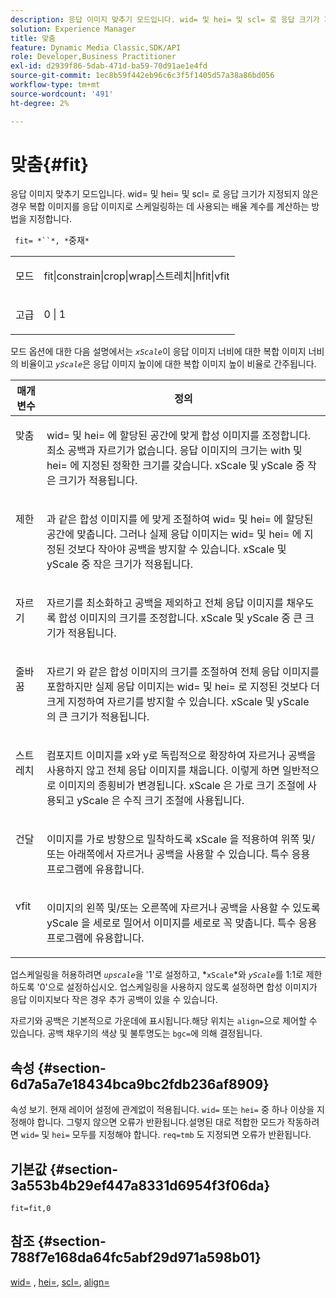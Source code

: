 ```yaml
---
description: 응답 이미지 맞추기 모드입니다. wid= 및 hei= 및 scl= 로 응답 크기가 지정되지 않은 경우 복합 이미지를 응답 이미지로 스케일링하는 데 사용되는 배율 계수를 계산하는 방법을 지정합니다.
solution: Experience Manager
title: 맞춤
feature: Dynamic Media Classic,SDK/API
role: Developer,Business Practitioner
exl-id: d2939f86-5dab-471d-ba59-70d91ae1e4fd
source-git-commit: 1ec8b59f442eb96c6c3f5f1405d57a38a86bd056
workflow-type: tm+mt
source-wordcount: '491'
ht-degree: 2%

---
```


# 맞춤{#fit}

응답 이미지 맞추기 모드입니다. wid= 및 hei= 및 scl= 로 응답 크기가 지정되지 않은 경우 복합 이미지를 응답 이미지로 스케일링하는 데 사용되는 배율 계수를 계산하는 방법을 지정합니다.

` fit= *``*, *`중재`*`

<table id="simpletable_50FBDC6B7CB2448891DD0F491DEB5ACF"> 
 <tr class="strow"> 
  <td class="stentry"> <p> <span class="codeph"> <span class="varname"> 모드  </span> </span> </p> </td> 
  <td class="stentry"> <p> <span class="codeph"> fit|constrain|crop|wrap|스트레치|hfit|vfit  </span> </p> </td> 
 </tr> 
 <tr class="strow"> 
  <td class="stentry"> <p> <span class="codeph"> <span class="varname"> 고급  </span> </span> </p> </td> 
  <td class="stentry"> <p> <span class="codeph"> 0 | 1 </span> </p> </td> 
 </tr> 
</table>

모드 옵션에 대한 다음 설명에서는 *`xScale`*&#x200B;이 응답 이미지 너비에 대한 복합 이미지 너비의 비율이고 *`yScale`*&#x200B;은 응답 이미지 높이에 대한 복합 이미지 높이 비율로 간주됩니다.

<table id="table_33408ECA9D164AFAA249F8589060545E"> 
 <thead> 
  <tr> 
   <th colname="col1" class="entry"> 매개 변수 </th> 
   <th colname="col2" class="entry"> 정의 </th> 
  </tr> 
 </thead>
 <tbody> 
  <tr valign="top"> 
   <td colname="col1"> <p> <span class="codeph"> 맞춤 </span> </p> </td> 
   <td colname="col2"> <p><span class="codeph"> wid= </span> 및 <span class="codeph"> hei= </span>에 할당된 공간에 맞게 합성 이미지를 조정합니다. 최소 공백과 자르기가 없습니다. 응답 이미지의 크기는 <span class="codeph"> with </span> 및 <span class="codeph"> hei= </span>에 지정된 정확한 크기를 갖습니다. <span class="varname"> xScale </span> 및 <span class="varname"> yScale </span> 중 작은 크기가 적용됩니다. </p> </td> 
  </tr> 
  <tr valign="top"> 
   <td colname="col1"> <p> <span class="codeph"> 제한  </span> </p> </td> 
   <td colname="col2"> <p><span class="codeph"> 과 같은 합성 이미지를 </span>에 맞게 조절하여 <span class="codeph"> wid= </span> 및 <span class="codeph"> hei= </span>에 할당된 공간에 맞춥니다. 그러나 실제 응답 이미지는 <span class="codeph"> wid= </span> 및 <span class="codeph"> hei= </span>에 지정된 것보다 작아야 공백을 방지할 수 있습니다. <span class="varname"> xScale </span> 및 <span class="varname"> yScale </span> 중 작은 크기가 적용됩니다. </p> </td> 
  </tr> 
  <tr valign="top"> 
   <td colname="col1"> <p> <span class="codeph"> 자르기 </span> </p> </td> 
   <td colname="col2"> <p>자르기를 최소화하고 공백을 제외하고 전체 응답 이미지를 채우도록 합성 이미지의 크기를 조정합니다. <span class="varname"> xScale </span> 및 <span class="varname"> yScale </span> 중 큰 크기가 적용됩니다. </p> </td> 
  </tr> 
  <tr valign="top"> 
   <td colname="col1"> <p> <span class="codeph"> 줄바꿈 </span> </p> </td> 
   <td colname="col2"> <p><span class="codeph"> 자르기 </span>와 같은 합성 이미지의 크기를 조절하여 전체 응답 이미지를 포함하지만 실제 응답 이미지는 <span class="codeph"> wid= </span> 및 <span class="codeph"> hei= </span>로 지정된 것보다 더 크게 지정하여 자르기를 방지할 수 있습니다. <span class="varname"> xScale </span> 및 <span class="varname"> yScale </span>의 큰 크기가 적용됩니다. </p> </td> 
  </tr> 
  <tr valign="top"> 
   <td colname="col1"> <p> <span class="codeph"> 스트레치  </span> </p> </td> 
   <td colname="col2"> <p>컴포지트 이미지를 x와 y로 독립적으로 확장하여 자르거나 공백을 사용하지 않고 전체 응답 이미지를 채웁니다. 이렇게 하면 일반적으로 이미지의 종횡비가 변경됩니다. <span class="varname"> xScale </span> 은 가로 크기 조절에 사용되고  <span class="varname"> yScale </span> 은 수직 크기 조절에 사용됩니다. </p> </td> 
  </tr> 
  <tr valign="top"> 
   <td colname="col1"> <p> <span class="codeph"> 건달  </span> </p> </td> 
   <td colname="col2"> <p>이미지를 가로 방향으로 밀착하도록 <span class="varname"> xScale </span>을 적용하여 위쪽 및/또는 아래쪽에서 자르거나 공백을 사용할 수 있습니다. 특수 응용 프로그램에 유용합니다. </p> </td> 
  </tr> 
  <tr valign="top"> 
   <td colname="col1"> <p> <span class="codeph"> vfit  </span> </p> </td> 
   <td colname="col2"> <p>이미지의 왼쪽 및/또는 오른쪽에 자르거나 공백을 사용할 수 있도록 <span class="varname"> yScale </span>을 세로로 밀어서 이미지를 세로로 꼭 맞춥니다. 특수 응용 프로그램에 유용합니다. </p> </td> 
  </tr> 
 </tbody> 
</table>

업스케일링을 허용하려면 *`upscale`*&#x200B;을 &#39;1&#39;로 설정하고, *`xScale`*와 *`yScale`*&#x200B;를 1:1로 제한하도록 &#39;0&#39;으로 설정하십시오. 업스케일링을 사용하지 않도록 설정하면 합성 이미지가 응답 이미지보다 작은 경우 추가 공백이 있을 수 있습니다.

자르기와 공백은 기본적으로 가운데에 표시됩니다.해당 위치는 `align=`으로 제어할 수 있습니다. 공백 채우기의 색상 및 불투명도는 `bgc=`에 의해 결정됩니다.

## 속성 {#section-6d7a5a7e18434bca9bc2fdb236af8909}

속성 보기. 현재 레이어 설정에 관계없이 적용됩니다. `wid=` 또는 `hei=` 중 하나 이상을 지정해야 합니다. 그렇지 않으면 오류가 반환됩니다.설명된 대로 적합한 모드가 작동하려면 `wid=` 및 `hei=` 모두를 지정해야 합니다. `req=tmb` 도 지정되면 오류가 반환됩니다.

## 기본값 {#section-3a553b4b29ef447a8331d6954f3f06da}

`fit=fit,0`

## 참조 {#section-788f7e168da64fc5abf29d971a598b01}

[wid=](../../../../../is-api/http-ref/image-serving-api-ref/c-http-protocol-reference/c-command-reference/r-is-http-wid.md#reference-bfeadcb67bf4485f851eb21345527e47) ,  [hei=](../../../../../is-api/http-ref/image-serving-api-ref/c-http-protocol-reference/c-command-reference/r-is-http-hei.md#reference-6d6f556ccc0e4b98a815e8a5c1944a96),  [scl=](../../../../../is-api/http-ref/image-serving-api-ref/c-http-protocol-reference/c-command-reference/r-scl.md#reference-b2a74e493d0d407e98fe350551ba3fcc),  [align=](../../../../../is-api/http-ref/image-serving-api-ref/c-http-protocol-reference/c-command-reference/r-align.md#reference-b7d6b87c75124d78884f916dd6544bc7)
